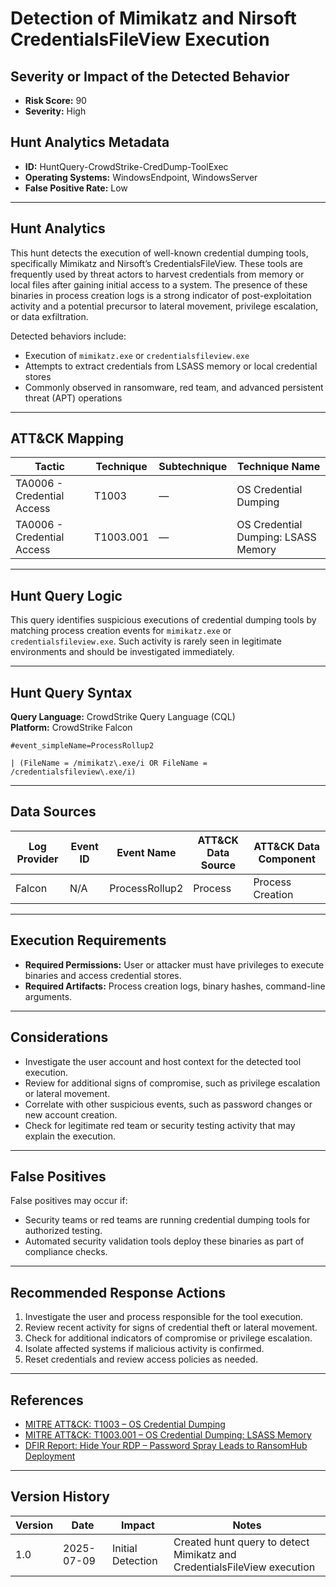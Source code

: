 # Detection of Mimikatz and Nirsoft CredentialsFileView Execution

## Severity or Impact of the Detected Behavior

- **Risk Score:** 90  
- **Severity:** High

## Hunt Analytics Metadata

- **ID:** HuntQuery-CrowdStrike-CredDump-ToolExec
- **Operating Systems:** WindowsEndpoint, WindowsServer
- **False Positive Rate:** Low

---

## Hunt Analytics

This hunt detects the execution of well-known credential dumping tools, specifically Mimikatz and Nirsoft’s CredentialsFileView. These tools are frequently used by threat actors to harvest credentials from memory or local files after gaining initial access to a system. The presence of these binaries in process creation logs is a strong indicator of post-exploitation activity and a potential precursor to lateral movement, privilege escalation, or data exfiltration.

Detected behaviors include:

- Execution of `mimikatz.exe` or `credentialsfileview.exe`
- Attempts to extract credentials from LSASS memory or local credential stores
- Commonly observed in ransomware, red team, and advanced persistent threat (APT) operations

---

## ATT&CK Mapping

| Tactic                        | Technique   | Subtechnique | Technique Name                                 |
|-------------------------------|-------------|--------------|-----------------------------------------------|
| TA0006 - Credential Access    | T1003       | —            | OS Credential Dumping                         |
| TA0006 - Credential Access    | T1003.001   | —            | OS Credential Dumping: LSASS Memory           |

---

## Hunt Query Logic

This query identifies suspicious executions of credential dumping tools by matching process creation events for `mimikatz.exe` or `credentialsfileview.exe`. Such activity is rarely seen in legitimate environments and should be investigated immediately.

---

## Hunt Query Syntax

**Query Language:** CrowdStrike Query Language (CQL)  
**Platform:** CrowdStrike Falcon

```fql
#event_simpleName=ProcessRollup2    

| (FileName = /mimikatz\.exe/i OR FileName = /credentialsfileview\.exe/i) 
```

---

## Data Sources

| Log Provider | Event ID | Event Name       | ATT&CK Data Source  | ATT&CK Data Component  |
|--------------|----------|------------------|---------------------|------------------------|
| Falcon       | N/A      | ProcessRollup2   | Process             | Process Creation       |

---

## Execution Requirements

- **Required Permissions:** User or attacker must have privileges to execute binaries and access credential stores.
- **Required Artifacts:** Process creation logs, binary hashes, command-line arguments.

---

## Considerations

- Investigate the user account and host context for the detected tool execution.
- Review for additional signs of compromise, such as privilege escalation or lateral movement.
- Correlate with other suspicious events, such as password changes or new account creation.
- Check for legitimate red team or security testing activity that may explain the execution.

---

## False Positives

False positives may occur if:

- Security teams or red teams are running credential dumping tools for authorized testing.
- Automated security validation tools deploy these binaries as part of compliance checks.

---

## Recommended Response Actions

1. Investigate the user and process responsible for the tool execution.
2. Review recent activity for signs of credential theft or lateral movement.
3. Check for additional indicators of compromise or privilege escalation.
4. Isolate affected systems if malicious activity is confirmed.
5. Reset credentials and review access policies as needed.

---

## References

- [MITRE ATT&CK: T1003 – OS Credential Dumping](https://attack.mitre.org/techniques/T1003/)
- [MITRE ATT&CK: T1003.001 – OS Credential Dumping: LSASS Memory](https://attack.mitre.org/techniques/T1003/001/)
- [DFIR Report: Hide Your RDP – Password Spray Leads to RansomHub Deployment](https://thedfirreport.com/2025/06/30/hide-your-rdp-password-spray-leads-to-ransomhub-deployment/)

---

## Version History

| Version | Date       | Impact            | Notes                                                                                      |
|---------|------------|-------------------|--------------------------------------------------------------------------------------------|
| 1.0     | 2025-07-09 | Initial Detection | Created hunt query to detect Mimikatz and CredentialsFileView execution                    |
